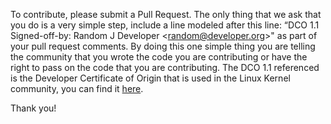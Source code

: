 To contribute, please submit a Pull Request. The only thing that we ask that you do
is a very simple step, include a line modeled after this line:
        “DCO 1.1 Signed-off-by: Random J Developer &lt;random@developer.org&gt;"
as part of your pull request comments. By doing this one simple thing you are telling
the community that you wrote the code you are contributing or have the right to pass
on the code that you are contributing. The
DCO 1.1 referenced is the Developer Certificate of Origin that is used in the Linux Kernel community, you can find it [here](http://elinux.org/Developer_Certificate_Of_Origin "DCO 1.1").

Thank you!